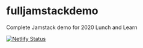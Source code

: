 # fulljamstackdemo
Complete Jamstack demo for 2020 Lunch and Learn

[![Netlify Status](https://api.netlify.com/api/v1/badges/b7110b5a-eee0-4696-966a-91a031b7d63c/deploy-status)](https://app.netlify.com/sites/nbajamstack/deploys)